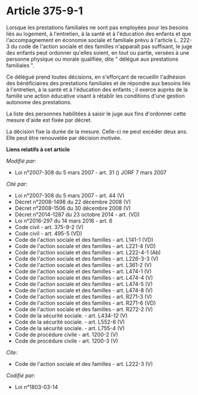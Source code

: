 # Article 375-9-1

Lorsque les prestations familiales ne sont pas employées pour les besoins liés au logement, à l'entretien, à la santé et à
l'éducation des enfants et que l'accompagnement en économie sociale et familiale prévu à l'article L. 222-3 du code de
l'action sociale et des familles n'apparaît pas suffisant, le juge des enfants peut ordonner qu'elles soient, en tout ou
partie, versées à une personne physique ou morale qualifiée, dite " délégué aux prestations familiales ". 

Ce délégué prend toutes décisions, en s'efforçant de recueillir l'adhésion des bénéficiaires des prestations familiales et de
répondre aux besoins liés à l'entretien, à la santé et à l'éducation des enfants ; il exerce auprès de la famille une action
éducative visant à rétablir les conditions d'une gestion autonome des prestations. 

La liste des personnes habilitées à saisir le juge aux fins d'ordonner cette mesure d'aide est fixée par décret. 

La décision fixe la durée de la mesure. Celle-ci ne peut excéder deux ans. Elle peut être renouvelée par décision motivée.

**Liens relatifs à cet article**

_Modifié par_:

  - Loi n°2007-308 du 5 mars 2007 - art. 31 () JORF 7 mars 2007

_Cité par_:

  - Loi n°2007-308 du 5 mars 2007 - art. 44 (V)
  - Décret n°2008-1498 du 22 décembre 2008 (V)
  - Décret n°2008-1506 du 30 décembre 2008 (V)
  - Décret n°2014-1287 du 23 octobre 2014 - art. (VD)
  - Loi n°2016-297 du 14 mars 2016 - art. 6
  - Code civil - art. 375-9-2 (V)
  - Code civil - art. 495-5 (VD)
  - Code de l'action sociale et des familles - art. L141-1 (VD)
  - Code de l'action sociale et des familles - art. L221-4 (VD)
  - Code de l'action sociale et des familles - art. L222-4-1 (Ab)
  - Code de l'action sociale et des familles - art. L226-3-3 (V)
  - Code de l'action sociale et des familles - art. L361-2 (V)
  - Code de l'action sociale et des familles - art. L474-1 (V)
  - Code de l'action sociale et des familles - art. L474-4 (V)
  - Code de l'action sociale et des familles - art. L474-5 (V)
  - Code de l'action sociale et des familles - art. L474-8 (V)
  - Code de l'action sociale et des familles - art. R271-3 (V)
  - Code de l'action sociale et des familles - art. R271-6 (VD)
  - Code de l'action sociale et des familles - art. R272-2 (V)
  - Code de la sécurité sociale. - art. L434-12 (V)
  - Code de la sécurité sociale. - art. L552-6 (V)
  - Code de la sécurité sociale. - art. L755-4 (V)
  - Code de procédure civile - art. 1200-2 (V)
  - Code de procédure civile - art. 1200-3 (V)

_Cite_:

  - Code de l'action sociale et des familles - art. L222-3 (V)

_Codifié par_:

  - Loi n°1803-03-14
